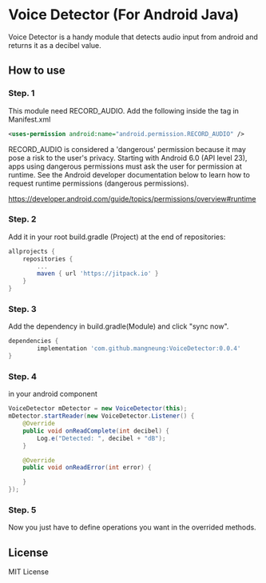 # Voice Detector (For Android Java)

Voice Detector is a handy module that detects audio input from android and returns it as a decibel value.

## How to use

### Step. 1
This module need RECORD_AUDIO. Add the following inside the <manifest> tag in Manifest.xml
```xml
<uses-permission android:name="android.permission.RECORD_AUDIO" />
```
RECORD_AUDIO is considered a 'dangerous' permission because it may pose a risk to the user's privacy. Starting with Android 6.0 (API level 23), apps using dangerous permissions must ask the user for permission at runtime. See the Android developer documentation below to learn how to request runtime permissions (dangerous permissions).

https://developer.android.com/guide/topics/permissions/overview#runtime
	
### Step. 2
Add it in your root build.gradle (Project) at the end of repositories:
```gradle
allprojects {
	repositories {
		...
		maven { url 'https://jitpack.io' }
	}
}
```
### Step. 3
Add the dependency in build.gradle(Module) and click "sync now".

```gradle
dependencies {
        implementation 'com.github.mangneung:VoiceDetector:0.0.4'
}
```

### Step. 4
in your android component
```java
VoiceDetector mDetector = new VoiceDetector(this);
mDetector.startReader(new VoiceDetector.Listener() {
    @Override
    public void onReadComplete(int decibel) {
        Log.e("Detected: ", decibel + "dB");
    }

    @Override
    public void onReadError(int error) {

    }
});
```
	
### Step. 5
Now you just have to define operations you want in the overrided methods.


## License

MIT License
